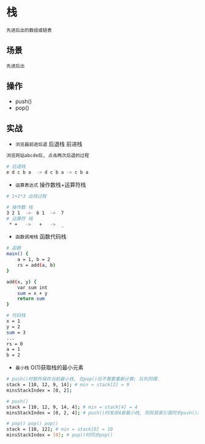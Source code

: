 # 栈

    先进后出的数组或链表

## 场景

    先进后出

## 操作

- push()
- pop()

## 实战

- `浏览器前进后退` 后退栈 前进栈

```bash
浏览网站abcde后, 点击两次后退的过程

# 后退栈
e d c b a  -> d c b a -> c b a
```

- `运算表达式` 操作数栈+运算符栈

```bash
# 1+2*3 出栈过程

# 操作数 栈
3 2 1  ->  6 1  ->  7
# 运算符 栈
 * +   ->   +   ->  _
```

- `函数调用栈` 函数代码栈

```bash
# 函数
main() {
    a = 1, b = 2
    rs = add(a, b)
}

add(x, y) {
    var sum int
    sum = x + y
    return sum
}

# 代码栈
x = 1
y = 2
sum = 3
...
rs = 0
a = 1
b = 2
```

- `最小栈` O(1)获取栈的最小元素

```bash
# push()时额外保存当前最小栈, 在pop()后不需要重新计算; 队列同理.
stack = [10, 12, 9, 14]; # min = stack[2] = 9
minsStackIndex = [0, 2];

# push()
stack = [10, 12, 9, 14, 4]; # min = stack[4] = 4
minsStackIndex = [0, 2, 4]; # push()时发现4是最小栈, 则将其索引值同步push()到额外栈中.

# pop() pop() pop()
stack = [10, 12]; # min = stack[0] = 10
minsStackIndex = [0]; # pop()时同步pop()
```
